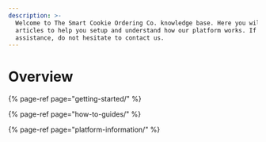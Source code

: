 ```yaml
---
description: >-
  Welcome to The Smart Cookie Ordering Co. knowledge base. Here you will find
  articles to help you setup and understand how our platform works. If you need
  assistance, do not hesitate to contact us.
---
```


# Overview

{% page-ref page="getting-started/" %}

{% page-ref page="how-to-guides/" %}

{% page-ref page="platform-information/" %}

